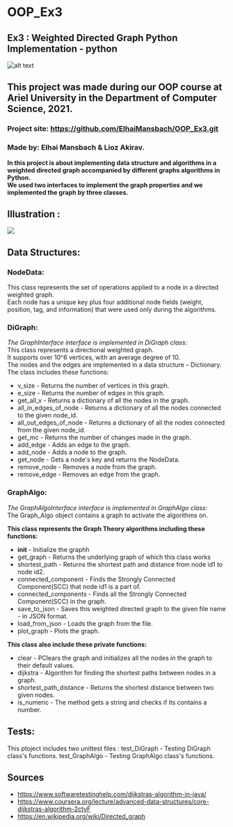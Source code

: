 # OOP_Ex3
## Ex3 : Weighted Directed Graph Python Implementation - python
![alt text](https://i.ibb.co/MpFkXKD/LOGO-1.jpg)

## This project was made during our OOP course at Ariel University in the Department of Computer Science, 2021.

### Project site: https://github.com/ElhaiMansbach/OOP_Ex3.git

### Made by: Elhai Mansbach & Lioz Akirav.

**In this project is about implementing data structure and algorithms in a weighted directed graph accompanied by different graphs algorithms in Python.<br/>
We used two interfaces to implement the graph properties and we implemented the graph by three classes.<br/>**

## Illustration :


![](https://miro.medium.com/max/1408/1*fYKrGW0IUeoS_8XtCoNaLw.gif)


## Data Structures:

### NodeData:<br/>
This class represents the set of operations applied to a node in a directed weighted graph.<br/>
Each node has a unique key plus four additional node fields (weight, position, tag, and information) that were used only during the algorithms.<br/>

### DiGraph:<br/>
*The GraphInterface interface is implemented in DiGraph class:*<br/>
This class represents a directional weighted graph.<br/>
It supports over 10^6 vertices, with an average degree of 10.<br/>
The nodes and the edges are implemented in a data structure – Dictionary.<br/>
The class includes these functions:
* v_size - Returns the number of vertices in this graph.
* e_size - Returns the number of edges in this graph.
* get_all_v - Returns a dictionary of all the nodes in the graph.
* all_in_edges_of_node - Returns a dictionary of all the nodes connected to the given node_id.
* all_out_edges_of_node - Returns a dictionary of all the nodes connected from the given node_id.
* get_mc - Returns the number of changes made in the graph.
* add_edge - Adds an edge to the graph.
* add_node - Adds a node to the graph.
* get_node - Gets a node's key and returns the NodeData.
* remove_node - Removes a node from the graph.
* remove_edge - Removes an edge from the graph.


### GraphAlgo:<br/>
*The GraphAlgoInterface interface is implemented in GraphAlgo class:*<br/>
The Graph_Algo object contains a graph to activate the algorithms on.<br/>

**This class represents the Graph Theory algorithms including these functions:**<br/>
* __init__ - Initialize the graphh<br/>
* get_graph - Returns the underlying graph of which this class works<br/>
* shortest_path - Returns the shortest path and distance from node id1 to node id2.<br/>
* connected_component - Finds the Strongly Connected Component(SCC) that node id1 is a part of.<br/>
* connected_components - Finds all the Strongly Connected Component(SCC) in the graph.<br/>
* save_to_json - Saves this weighted directed graph to the given file name - in JSON format.<br/>
* load_from_json - Loads the graph from the file.<br/>
* plot_graph - Plots the graph.<br/>

**This class also include these private functions:**<br/>
* clear - PClears the graph and initializes all the nodes in the graph to their default values.<br/>
* dijkstra - Algorithm for finding the shortest paths between nodes in a graph.<br/>
* shortest_path_distance - Returns the shortest distance between two given nodes.<br/>
* is_numeric - The method gets a string and checks if its contains a number.<br/>



## Tests:

This ptoject includes two unittest files :
test_DiGraph - Testing DiGraph class's functions.
test_GraphAlgo - Testing GraphAlgo class's functions.


 ## Sources ##
 * https://www.softwaretestinghelp.com/dijkstras-algorithm-in-java/
 * https://www.coursera.org/lecture/advanced-data-structures/core-dijkstras-algorithm-2ctyF
 * https://en.wikipedia.org/wiki/Directed_graph

